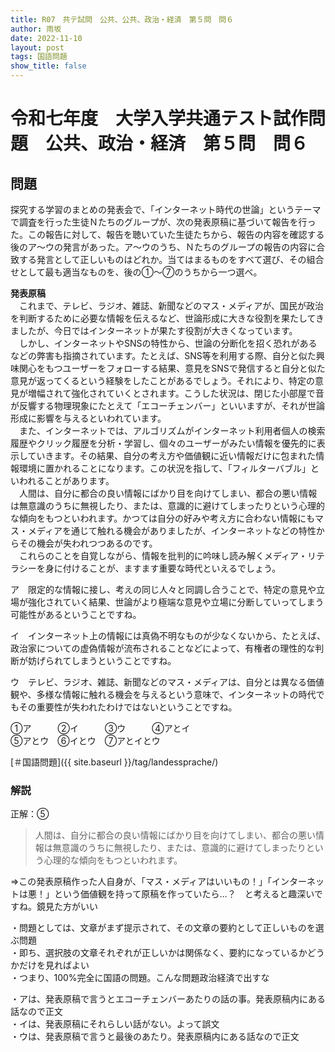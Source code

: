 ```yaml
---
title: R07　共テ試問　公共、公共、政治・経済　第５問　問６
author: 雨坂
date: 2022-11-10
layout: post
tags: 国語問題
show_title: false
---
```

  
# 令和七年度　大学入学共通テスト試作問題　公共、政治・経済　第５問　問６  

## 問題  
探究する学習のまとめの発表会で、「インターネット時代の世論」というテーマで調査を行った生徒Ｎたちのグループが、次の発表原稿に基づいて報告を行った。この報告に対して、報告を聴いていた生徒たちから、報告の内容を確認する後のア～ウの発言があった。ア～ウのうち、Ｎたちのグループの報告の内容に合致する発言として正しいものはどれか。当てはまるものをすべて選び、その組合せとして最も適当なものを、後の①～⑦のうちから一つ選べ。  
  
**発表原稿**  
　これまで、テレビ、ラジオ、雑誌、新聞などのマス・メディアが、国民が政治を判断するために必要な情報を伝えるなど、世論形成に大きな役割を果たしてきましたが、今日ではインターネットが果たす役割が大きくなっています。  
　しかし、インターネットやSNSの特性から、世論の分断化を招く恐れがあるなどの弊害も指摘されています。たとえば、SNS等を利用する際、自分と似た興味関心をもつユーザーをフォローする結果、意見をSNSで発信すると自分と似た意見が返ってくるという経験をしたことがあるでしょう。それにより、特定の意見が増幅されて強化されていくとされます。こうした状況は、閉じた小部屋で音が反響する物理現象にたとえて「エコーチェンバー」といいますが、それが世論形成に影響を与えるといわれています。  
　また、インターネットでは、アルゴリズムがインターネット利用者個人の検索履歴やクリック履歴を分析・学習し、個々のユーザーがみたい情報を優先的に表示していきます。その結果、自分の考え方や価値観に近い情報だけに包まれた情報環境に置かれることになります。この状況を指して、「フィルターバブル」といわれることがあります。  
　人間は、自分に都合の良い情報にばかり目を向けてしまい、都合の悪い情報は無意識のうちに無視したり、または、意識的に避けてしまったりという心理的な傾向をもつといわれます。かつては自分の好みや考え方に合わない情報にもマス・メディアを通じて触れる機会がありましたが、インターネットなどの特性からその機会が失われつつあるのです。  
　これらのことを自覚しながら、情報を批判的に吟味し読み解くメディア・リテラシーを身に付けることが、ますます重要な時代といえるでしょう。  
  
ア　限定的な情報に接し、考えの同じ人々と同調し合うことで、特定の意見や立場が強化されていく結果、世論がより極端な意見や立場に分断していってしまう可能性があるということですね。  
  
イ　インターネット上の情報には真偽不明なものが少なくないから、たとえば、政治家についての虚偽情報が流布されることなどによって、有権者の理性的な判断が妨げられてしまうということですね。  
  
ウ　テレビ、ラジオ、雑誌、新聞などのマス・メディアは、自分とは異なる価値観や、多様な情報に触れる機会を与えるという意味で、インターネットの時代でもその重要性が失われたわけではないということですね。  
  
①ア　　　②イ　　　③ウ　　　④アとイ  
⑤アとウ　⑥イとウ　⑦アとイとウ  
  
[＃国語問題]({{ site.baseurl }}/tag/landessprache/)  
  
### 解説  
正解：⑤  
  
>人間は、自分に都合の良い情報にばかり目を向けてしまい、都合の悪い情報は無意識のうちに無視したり、または、意識的に避けてしまったりという心理的な傾向をもつといわれます。  
  
⇒この発表原稿作った人自身が、「マス・メディアはいいもの！」「インターネットは悪！」という価値観を持って原稿を作っていたら…？　と考えると趣深いですね。鏡見た方がいい  
  
・問題としては、文章がまず提示されて、その文章の要約として正しいものを選ぶ問題  
・即ち、選択肢の文章それぞれが正しいかは関係なく、要約になっているかどうかだけを見ればよい  
・つまり、100%完全に国語の問題。こんな問題政治経済で出すな  
  
・アは、発表原稿で言うとエコーチェンバーあたりの話の事。発表原稿内にある話なので正文  
・イは、発表原稿にそれらしい話がない。よって誤文  
・ウは、発表原稿で言うと最後のあたり。発表原稿内にある話なので正文  